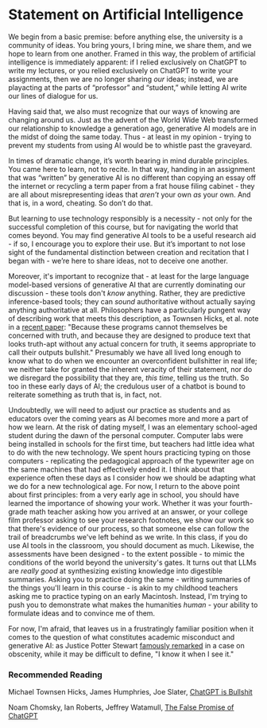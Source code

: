 # Statement on Artificial Intelligence 

We begin from a basic premise: before anything else, the university is a community of ideas. You bring yours, I bring mine, we share them, and we hope to learn from one another. Framed in this way, the problem of artificial intelligence is immediately apparent: if I relied exclusively on ChatGPT to write my lectures, or you relied exclusively on ChatGPT to write your assignments, then we are no longer sharing *our* ideas; instead, we are playacting at the parts of “professor” and “student,” while letting AI write our lines of dialogue for us.

Having said that, we also must recognize that our ways of knowing are changing around us. Just as the advent of the World Wide Web transformed our relationship to knowledge a generation ago, generative AI models are in the midst of doing the same today. Thus - at least in my opinion - trying to prevent my students from using AI would be to whistle past the graveyard.

In times of dramatic change, it’s worth bearing in mind durable principles. You came here to learn, not to recite. In that way, handing in an assignment that was “written” by generative AI is no different than copying an essay off the internet or recycling a term paper from a frat house filing cabinet - they are all about misrepresenting ideas that *aren’t* your own *as* your own. And that is, in a word, cheating. So don’t do that.

But learning to use technology responsibly is a necessity -  not only for the successful completion of this course, but for navigating the world that comes beyond.  You may find generative AI tools to be a useful research aid - if so, I encourage you to explore their use. But it’s important to not lose sight of the fundamental distinction between creation and recitation that I began with - we’re here to share ideas, not to deceive one another. 

Moreover, it's important to recognize that - at least for the large language model-based versions of generative AI that are currently dominating our discussion - these tools don't *know* anything. Rather, they are predictive inference-based tools; they can *sound* authoritative without actually saying anything authoritative at all. Philosophers have a particularly pungent way of describing work that meets this description, as Townsen Hicks, et al. note in a [recent paper](https://link.springer.com/article/10.1007/s10676-024-09775-5): "Because these programs cannot themselves be concerned with truth, and because they are designed to produce text that looks truth-apt without any actual concern for truth, it seems appropriate to call their outputs bullshit." Presumably we have all lived long enough to know what to do when we encounter an overconfident bullshitter in real life; we neither take for granted the inherent veracity of their statement, nor do we disregard the possibility that they are, *this time*, telling us the truth. So too in these early days of AI; the credulous user of a chatbot is bound to reiterate something as truth that is, in fact, not.

Undoubtedly, we will need to adjust our practice as students and as educators over the coming years as AI becomes more and more a part of how we learn. At the risk of dating myself, I was an elementary school-aged student during the dawn of the personal computer. Computer labs were being installed in schools for the first time, but teachers had little idea what to do with the new technology. We spent hours practicing typing on those computers - replicating the pedagogical approach of the typewriter age on the same machines that had effectively ended it. I think about that experience often these days as I consider how we should be adapting what we do for a new technological age. For now, I return to the above point about first principles: from a very early age in school, you should have learned the importance of showing your work. Whether it was your fourth-grade math teacher asking how you arrived at an answer, or your college film professor asking to see your research footnotes, we show our work so that there's evidence of our process, so that someone else can follow the trail of breadcrumbs we've left behind as we write. In this class, if you do use AI tools in the classroom, you should document as much. Likewise, the assessments have been designed - to the extent possible - to mimic the conditions of the world beyond the university's gates. It turns out that LLMs are *really good* at synthesizing existing knowledge into digestible summaries. Asking you to practice doing the same - writing summaries of the things you'll learn in this course - is akin to my childhood teachers asking me to practice typing on an early Macintosh. Instead, I'm trying to push you to demonstrate what makes the humanities *human* - your ability to formulate ideas and to convince me of them.

For now, I'm afraid, that leaves us in a frustratingly familiar position when it comes to the question of what constitutes academic misconduct and generative AI: as Justice Potter Stewart [famously remarked](https://www.oyez.org/justices/potter_stewart#:~:text=In%20one%20of%20his%20more,Court%20in%20July%20of%201981.) in a case on obscenity, while it may be difficult to define, "I know it when I see it."

### Recommended Reading

Michael Townsen Hicks, James Humphries, Joe Slater, [ChatGPT is Bullshit](https://link.springer.com/article/10.1007/s10676-024-09775-5)

Noam Chomsky, Ian Roberts, Jeffrey Watamull, [The False Promise of ChatGPT](https://www.nytimes.com/2023/03/08/opinion/noam-chomsky-chatgpt-ai.html)


